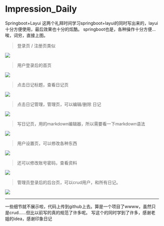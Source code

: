 # Impression_Daily
Springboot+Layui
这两个礼拜时间学习springboot+layui的同时写出来的，layui十分方便使用，最后效果也十分的炫酷。 springboot也是，各种操作十分方便...唉，词穷，直接上图。

>登录页 / 注册页类似

![](http://p6jpvwsnk.bkt.clouddn.com/18-6-21/63427673.jpg)

>用户登录后的首页

![](http://p6jpvwsnk.bkt.clouddn.com/18-6-21/68269654.jpg)

>点击日记标题，查看日记页

![](http://p6jpvwsnk.bkt.clouddn.com/18-6-21/54779000.jpg)

>点击日记管理，管理页，可以编辑/删除 日记

![](http://p6jpvwsnk.bkt.clouddn.com/18-6-21/8007536.jpg)

>写日记页，用的markdown编辑器，所以需要看一下markdown语法

![](http://p6jpvwsnk.bkt.clouddn.com/18-6-21/78573269.jpg)

>用户设置页，可以修改各种东西

![](http://p6jpvwsnk.bkt.clouddn.com/18-6-21/17712522.jpg)

>还可以修改账号密码，查看资料

![](http://p6jpvwsnk.bkt.clouddn.com/18-6-21/93817013.jpg)

>管理员登录后的后台页，可以crud用户，和所有日记。

![](http://p6jpvwsnk.bkt.clouddn.com/18-6-21/37028929.jpg)


---

一些细节就不展示啦，代码上传到github上去。算是一个项目了wwww，虽然只是crud......但比以前写的真的规范了许多呢。 写这个的同时学到了许多，感谢老姐的idea，感谢印象日记

